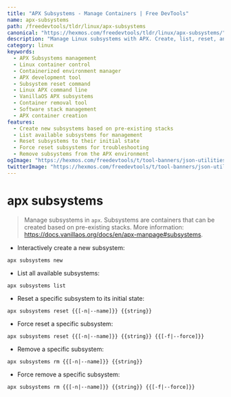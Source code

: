 ```yaml
---
title: "APX Subsystems - Manage Containers | Free DevTools"
name: apx-subsystems
path: /freedevtools/tldr/linux/apx-subsystems
canonical: "https://hexmos.com/freedevtools/tldr/linux/apx-subsystems/"
description: "Manage Linux subsystems with APX. Create, list, reset, and remove containerized environments for customized development. Free online tool, no registration required."
category: linux
keywords:
  - APX Subsystems management
  - Linux container control
  - Containerized environment manager
  - APX development tool
  - Subsystem reset command
  - Linux APX command line
  - VanillaOS APX subsystems
  - Container removal tool
  - Software stack management
  - APX container creation
features:
  - Create new subsystems based on pre-existing stacks
  - List available subsystems for management
  - Reset subsystems to their initial state
  - Force reset subsystems for troubleshooting
  - Remove subsystems from the APX environment
ogImage: "https://hexmos.com/freedevtools/t/tool-banners/json-utilities-banner.png"
twitterImage: "https://hexmos.com/freedevtools/t/tool-banners/json-utilities-banner.png"
---
```


# apx subsystems

> Manage subsystems in `apx`.
> Subsystems are containers that can be created based on pre-existing stacks.
> More information: <https://docs.vanillaos.org/docs/en/apx-manpage#subsystems>.

- Interactively create a new subsystem:

`apx subsystems new`

- List all available subsystems:

`apx subsystems list`

- Reset a specific subsystem to its initial state:

`apx subsystems reset {{[-n|--name]}} {{string}}`

- Force reset a specific subsystem:

`apx subsystems reset {{[-n|--name]}} {{string}} {{[-f|--force]}}`

- Remove a specific subsystem:

`apx subsystems rm {{[-n|--name]}} {{string}}`

- Force remove a specific subsystem:

`apx subsystems rm {{[-n|--name]}} {{string}} {{[-f|--force]}}`
